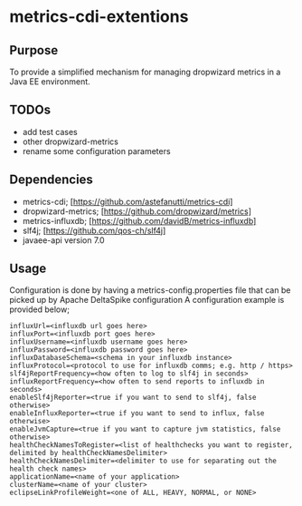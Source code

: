 # metrics-cdi-extentions

## Purpose

To provide a simplified mechanism for managing dropwizard metrics in a Java EE environment.  

## TODOs

* add test cases
* other dropwizard-metrics
* rename some configuration parameters

## Dependencies

* metrics-cdi; [https://github.com/astefanutti/metrics-cdi]
* dropwizard-metrics; [https://github.com/dropwizard/metrics]
* metrics-influxdb; [https://github.com/davidB/metrics-influxdb]
* slf4j; [https://github.com/qos-ch/slf4j]
* javaee-api version 7.0

## Usage

Configuration is done by having a metrics-config.properties file that can be picked up by Apache DeltaSpike configuration
A configuration example is provided below;

```
influxUrl=<influxdb url goes here>
influxPort=<influxdb port goes here>
influxUsername=<influxdb username goes here>
influxPassword=<influxdb password goes here>
influxDatabaseSchema=<schema in your influxdb instance>
influxProtocol=<protocol to use for influxdb comms; e.g. http / https>
slf4jReportFrequency=<how often to log to slf4j in seconds>
influxReportFrequency=<how often to send reports to influxdb in seconds>
enableSlf4jReporter=<true if you want to send to slf4j, false otherwise>
enableInfluxReporter=<true if you want to send to influx, false otherwise>
enableJvmCapture=<true if you want to capture jvm statistics, false otherwise>
healthCheckNamesToRegister=<list of healthchecks you want to register, delimited by healthCheckNamesDelimiter>
healthCheckNamesDelimiter=<delimiter to use for separating out the health check names>
applicationName=<name of your application>
clusterName=<name of your cluster>
eclipseLinkProfileWeight=<one of ALL, HEAVY, NORMAL, or NONE>
```
